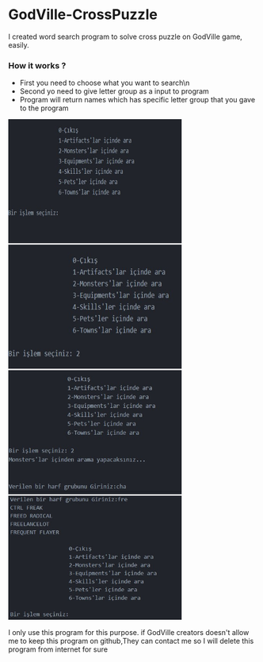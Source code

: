 # GodVille-CrossPuzzle
I created word  search program to solve cross puzzle on GodVille game, easily.


### How it works ?

* First you need to choose what you want to search\n
* Second yo need to give letter group as a input to program 
* Program will return names which has specific letter group that you gave to the program 


<div><img src="https://github.com/ErdalNayir/GodVille-CrossPuzzle/blob/main/1.jpg" height="250" width="350" /></div>
<div><img src="https://github.com/ErdalNayir/GodVille-CrossPuzzle/blob/main/2.jpg" height="250" width="350" /></div> 
<div><img src="https://github.com/ErdalNayir/GodVille-CrossPuzzle/blob/main/3.jpg" height="250" width="350" /></div>
<div><img src="https://github.com/ErdalNayir/GodVille-CrossPuzzle/blob/main/5.jpg" height="250" width="350" /></div>





















I only use this program for this purpose. if GodVille creators doesn't allow me to keep this program on github,They can contact me so I will delete this program from internet for sure
